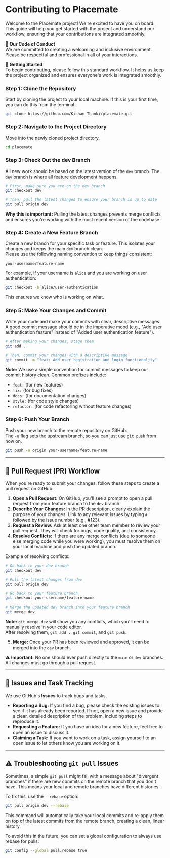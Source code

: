 # Contributing to Placemate
Welcome to the Placemate project! We're excited to have you on board. This guide will help you get started with the project and understand our workflow, ensuring that your contributions are integrated smoothly.

🤝 **Our Code of Conduct**  
We are committed to creating a welcoming and inclusive environment. Please be respectful and professional in all of your interactions.

🚀 **Getting Started**  
To begin contributing, please follow this standard workflow. It helps us keep the project organized and ensures everyone's work is integrated smoothly.

### Step 1: Clone the Repository
Start by cloning the project to your local machine. If this is your first time, you can do this from the terminal.

```bash
git clone https://github.com/Kishan-Thanki/placemate.git
```

### Step 2: Navigate to the Project Directory
Move into the newly cloned project directory.

```bash
cd placemate
```

### Step 3: Check Out the dev Branch
All new work should be based on the latest version of the `dev` branch. The `dev` branch is where all feature development happens.

```bash
# First, make sure you are on the dev branch
git checkout dev

# Then, pull the latest changes to ensure your branch is up to date
git pull origin dev
```

**Why this is important:** Pulling the latest changes prevents merge conflicts and ensures you're working with the most recent version of the codebase.

### Step 4: Create a New Feature Branch
Create a new branch for your specific task or feature. This isolates your changes and keeps the main `dev` branch clean.  
Please use the following naming convention to keep things consistent:

```
your-username/feature-name
```

For example, if your username is `alice` and you are working on user authentication:

```bash
git checkout -b alice/user-authentication
```

This ensures we know who is working on what.

### Step 5: Make Your Changes and Commit
Write your code and make your commits with clear, descriptive messages.  
A good commit message should be in the imperative mood (e.g., "Add user authentication feature" instead of "Added user authentication feature").

```bash
# After making your changes, stage them
git add .

# Then, commit your changes with a descriptive message
git commit -m "feat: Add user registration and login functionality"
```

**Note:** We use a simple convention for commit messages to keep our commit history clean. Common prefixes include:

- `feat:` (for new features)
- `fix:` (for bug fixes)
- `docs:` (for documentation changes)
- `style:` (for code style changes)
- `refactor:` (for code refactoring without feature changes)

### Step 6: Push Your Branch
Push your new branch to the remote repository on GitHub.  
The `-u` flag sets the upstream branch, so you can just use `git push` from now on.

```bash
git push -u origin your-username/feature-name
```

---

## 📝 Pull Request (PR) Workflow
When you're ready to submit your changes, follow these steps to create a pull request on GitHub:

1. **Open a Pull Request:** On GitHub, you'll see a prompt to open a pull request from your feature branch to the `dev` branch.  
2. **Describe Your Changes:** In the PR description, clearly explain the purpose of your changes. Link to any relevant issues by typing `#` followed by the issue number (e.g., #123).  
3. **Request a Review:** Ask at least one other team member to review your pull request. They will check for bugs, code quality, and consistency.  
4. **Resolve Conflicts:** If there are any merge conflicts (due to someone else merging code while you were working), you must resolve them on your local machine and push the updated branch.  

Example of resolving conflicts:

```bash
# Go back to your dev branch
git checkout dev

# Pull the latest changes from dev
git pull origin dev

# Go back to your feature branch
git checkout your-username/feature-name

# Merge the updated dev branch into your feature branch
git merge dev
```

**Note:** `git merge dev` will show you any conflicts, which you'll need to manually resolve in your code editor.  
After resolving them, `git add .`, `git commit`, and `git push`.

5. **Merge:** Once your PR has been reviewed and approved, it can be merged into the `dev` branch.

⚠️ **Important:** No one should ever push directly to the `main` or `dev` branches. All changes must go through a pull request.

---

## 🐛 Issues and Task Tracking
We use GitHub's **Issues** to track bugs and tasks.

- **Reporting a Bug:** If you find a bug, please check the existing issues to see if it has already been reported. If not, open a new issue and provide a clear, detailed description of the problem, including steps to reproduce it.  
- **Requesting a Feature:** If you have an idea for a new feature, feel free to open an issue to discuss it.  
- **Claiming a Task:** If you want to work on a task, assign yourself to an open issue to let others know you are working on it.

---

## ⚠️ Troubleshooting `git pull` Issues
Sometimes, a simple `git pull` might fail with a message about "divergent branches" if there are new commits on the remote branch that you don't have. This means your local and remote branches have different histories.

To fix this, use the `--rebase` option:

```bash
git pull origin dev --rebase
```

This command will automatically take your local commits and re-apply them on top of the latest commits from the remote branch, creating a clean, linear history.

To avoid this in the future, you can set a global configuration to always use rebase for pulls:

```bash
git config --global pull.rebase true
```